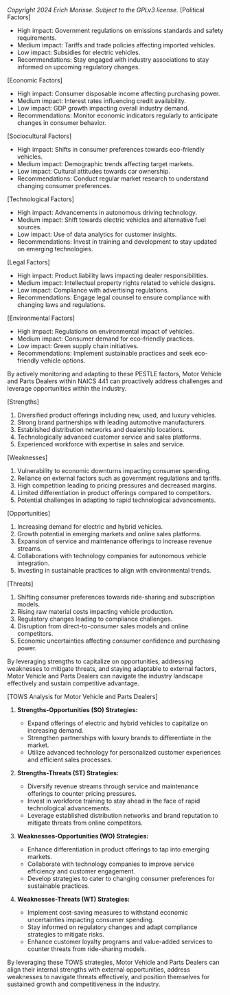 *Copyright 2024 Erich Morisse.  Subject to the GPLv3 license.*
[Political Factors]
- High impact: Government regulations on emissions standards and safety requirements.
- Medium impact: Tariffs and trade policies affecting imported vehicles.
- Low impact: Subsidies for electric vehicles.
- Recommendations: Stay engaged with industry associations to stay informed on upcoming regulatory changes. 

[Economic Factors]
- High impact: Consumer disposable income affecting purchasing power.
- Medium impact: Interest rates influencing credit availability.
- Low impact: GDP growth impacting overall industry demand.
- Recommendations: Monitor economic indicators regularly to anticipate changes in consumer behavior. 

[Sociocultural Factors]
- High impact: Shifts in consumer preferences towards eco-friendly vehicles.
- Medium impact: Demographic trends affecting target markets.
- Low impact: Cultural attitudes towards car ownership.
- Recommendations: Conduct regular market research to understand changing consumer preferences.

[Technological Factors]
- High impact: Advancements in autonomous driving technology.
- Medium impact: Shift towards electric vehicles and alternative fuel sources.
- Low impact: Use of data analytics for customer insights.
- Recommendations: Invest in training and development to stay updated on emerging technologies.

[Legal Factors]
- High impact: Product liability laws impacting dealer responsibilities.
- Medium impact: Intellectual property rights related to vehicle designs.
- Low impact: Compliance with advertising regulations.
- Recommendations: Engage legal counsel to ensure compliance with changing laws and regulations.

[Environmental Factors]
- High impact: Regulations on environmental impact of vehicles.
- Medium impact: Consumer demand for eco-friendly practices.
- Low impact: Green supply chain initiatives.
- Recommendations: Implement sustainable practices and seek eco-friendly vehicle options.

By actively monitoring and adapting to these PESTLE factors, Motor Vehicle and Parts Dealers within NAICS 441 can proactively address challenges and leverage opportunities within the industry.

[Strengths]
1. Diversified product offerings including new, used, and luxury vehicles.
2. Strong brand partnerships with leading automotive manufacturers.
3. Established distribution networks and dealership locations.
4. Technologically advanced customer service and sales platforms.
5. Experienced workforce with expertise in sales and service.

[Weaknesses]
1. Vulnerability to economic downturns impacting consumer spending.
2. Reliance on external factors such as government regulations and tariffs.
3. High competition leading to pricing pressures and decreased margins.
4. Limited differentiation in product offerings compared to competitors.
5. Potential challenges in adapting to rapid technological advancements.

[Opportunities]
1. Increasing demand for electric and hybrid vehicles.
2. Growth potential in emerging markets and online sales platforms.
3. Expansion of service and maintenance offerings to increase revenue streams.
4. Collaborations with technology companies for autonomous vehicle integration.
5. Investing in sustainable practices to align with environmental trends.

[Threats]
1. Shifting consumer preferences towards ride-sharing and subscription models.
2. Rising raw material costs impacting vehicle production.
3. Regulatory changes leading to compliance challenges.
4. Disruption from direct-to-consumer sales models and online competitors.
5. Economic uncertainties affecting consumer confidence and purchasing power.

By leveraging strengths to capitalize on opportunities, addressing weaknesses to mitigate threats, and staying adaptable to external factors, Motor Vehicle and Parts Dealers can navigate the industry landscape effectively and sustain competitive advantage.

[TOWS Analysis for Motor Vehicle and Parts Dealers]

1. **Strengths-Opportunities (SO) Strategies:**
   - Expand offerings of electric and hybrid vehicles to capitalize on increasing demand.
   - Strengthen partnerships with luxury brands to differentiate in the market.
   - Utilize advanced technology for personalized customer experiences and efficient sales processes.

2. **Strengths-Threats (ST) Strategies:**
   - Diversify revenue streams through service and maintenance offerings to counter pricing pressures.
   - Invest in workforce training to stay ahead in the face of rapid technological advancements.
   - Leverage established distribution networks and brand reputation to mitigate threats from online competitors.

3. **Weaknesses-Opportunities (WO) Strategies:**
   - Enhance differentiation in product offerings to tap into emerging markets.
   - Collaborate with technology companies to improve service efficiency and customer engagement.
   - Develop strategies to cater to changing consumer preferences for sustainable practices.

4. **Weaknesses-Threats (WT) Strategies:**
   - Implement cost-saving measures to withstand economic uncertainties impacting consumer spending.
   - Stay informed on regulatory changes and adapt compliance strategies to mitigate risks.
   - Enhance customer loyalty programs and value-added services to counter threats from ride-sharing models.

By leveraging these TOWS strategies, Motor Vehicle and Parts Dealers can align their internal strengths with external opportunities, address weaknesses to navigate threats effectively, and position themselves for sustained growth and competitiveness in the industry.

